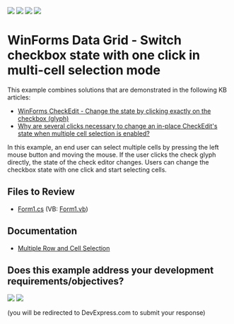 <!-- default badges list -->
![](https://img.shields.io/endpoint?url=https://codecentral.devexpress.com/api/v1/VersionRange/128625980/11.1.4%2B)
[![](https://img.shields.io/badge/Open_in_DevExpress_Support_Center-FF7200?style=flat-square&logo=DevExpress&logoColor=white)](https://supportcenter.devexpress.com/ticket/details/E3478)
[![](https://img.shields.io/badge/📖_How_to_use_DevExpress_Examples-e9f6fc?style=flat-square)](https://docs.devexpress.com/GeneralInformation/403183)
[![](https://img.shields.io/badge/💬_Leave_Feedback-feecdd?style=flat-square)](#does-this-example-address-your-development-requirementsobjectives)
<!-- default badges end -->

# WinForms Data Grid - Switch checkbox state with one click in multi-cell selection mode

This example combines solutions that are demonstrated in the following KB articles:

* [WinForms CheckEdit - Change the state by clicking exactly on the checkbox (glyph)](https://supportcenter.devexpress.com/ticket/details/e315/winforms-checkedit-change-the-state-by-clicking-exactly-on-the-checkbox-glyph)
* [Why are several clicks necessary to change an in-place CheckEdit's state when multiple cell selection is enabled?](https://supportcenter.devexpress.com/ticket/details/k18380/why-are-several-clicks-necessary-to-change-an-in-place-checkedit-s-state-when-multiple)

In this example, an end user can select multiple cells by pressing the left mouse button and moving the mouse. If the user clicks the check glyph directly, the state of the check editor changes. Users can change the checkbox state with one click and start selecting cells.


## Files to Review

* [Form1.cs](./CS/Form1.cs) (VB: [Form1.vb](./VB/Form1.vb))


## Documentation

* [Multiple Row and Cell Selection](https://docs.devexpress.com/WindowsForms/711/controls-and-libraries/data-grid/focus-and-selection-handling/multiple-row-and-cell-selection)
<!-- feedback -->
## Does this example address your development requirements/objectives?

[<img src="https://www.devexpress.com/support/examples/i/yes-button.svg"/>](https://www.devexpress.com/support/examples/survey.xml?utm_source=github&utm_campaign=winforms-grid-toggle-checkbox-state-with-one-click&~~~was_helpful=yes) [<img src="https://www.devexpress.com/support/examples/i/no-button.svg"/>](https://www.devexpress.com/support/examples/survey.xml?utm_source=github&utm_campaign=winforms-grid-toggle-checkbox-state-with-one-click&~~~was_helpful=no)

(you will be redirected to DevExpress.com to submit your response)
<!-- feedback end -->
